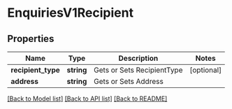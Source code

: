 # EnquiriesV1Recipient

## Properties
Name | Type | Description | Notes
------------ | ------------- | ------------- | -------------
**recipient_type** | **string** | Gets or Sets RecipientType | [optional] 
**address** | **string** | Gets or Sets Address | 

[[Back to Model list]](../../README.md#documentation-for-models) [[Back to API list]](../../README.md#documentation-for-api-endpoints) [[Back to README]](../../README.md)

